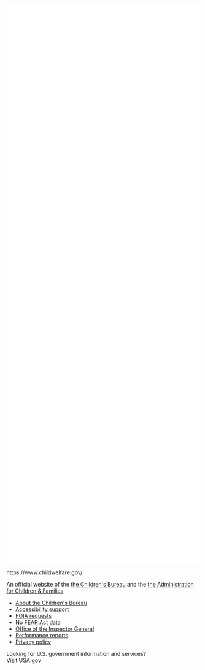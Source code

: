 
<div class="usa-identifier">
  <section class="usa-identifier__section usa-identifier__section--masthead" aria-label="Agency identifier,,,">
    <div class="usa-identifier__container">
      <div class="usa-identifier__logos">
        <a href="javascript:void(0);" class="usa-identifier__logo">
          <img
            class="usa-identifier__logo-img"
            src="/assets/img/cb-logo-grayscale.png"
            alt="&lt;Parent agency&gt; logo"
            role="img"
          />
        </a>
        <a href="javascript:void(0);" class="usa-identifier__logo">
          <img
            class="usa-identifier__logo-img"
            src="/assets/img/acf-logo-grayscale.png"
            alt="&lt;Other agency&gt; logo"
            role="img"
          />
        </a>
      </div>
      <div class="usa-identifier__identity" aria-label="Agency description">
        <p class="usa-identifier__identity-domain">https://www.childwelfare.gov/</p>
        <p class="usa-identifier__identity-disclaimer">
          An official website of the
          <a href="https://www.acf.hhs.gov/cb/">the Children's Bureau</a> and the
          <a href="https://www.acf.hhs.gov/">the Administration for Children & Families</a>
        </p>
      </div>
    </div>
  </section>
  <nav
    class="usa-identifier__section usa-identifier__section--required-links"
    aria-label="Links to help navigate the policies and procedures for Child Welfare Gateway."
  >
    <div class="usa-identifier__container">
      <ul class="usa-identifier__required-links-list">
        <li class="usa-identifier__required-links-item">
          <a href="https://www.acf.hhs.gov/cb/" class="usa-identifier__required-link">About the Children's Bureau</a
          >
        </li>
        <li class="usa-identifier__required-links-item">
          <a href="https://www.childwelfare.gov/accessibility/" class="usa-identifier__required-link"
            >Accessibility support</a
          >
        </li>
        <li class="usa-identifier__required-links-item">
          <a
            href="https://www.acf.hhs.gov/foia"
            class="usa-identifier__required-link usa-link"
            >FOIA requests</a
          >
        </li>
        <li class="usa-identifier__required-links-item">
          <a
            href="https://www.acf.hhs.gov/no-fear-act"
            class="usa-identifier__required-link usa-link"
            >No FEAR Act data</a
          >
        </li>
        <li class="usa-identifier__required-links-item">
          <a
            href="https://oig.hhs.gov/"
            class="usa-identifier__required-link usa-link"
            >Office of the Inspector General</a
          >
        </li>
        <li class="usa-identifier__required-links-item">
          <a
            href="https://www.childwelfare.gov/performancereports/"
            class="usa-identifier__required-link usa-link"
            >Performance reports</a
          >
        </li>
        <li class="usa-identifier__required-links-item">
          <a
            href="https://www.childwelfare.gov/privacypolicy/"
            class="usa-identifier__required-link usa-link"
            >Privacy policy</a
          >
        </li>
      </ul>
    </div>
  </nav>
  <section
    class="usa-identifier__section usa-identifier__section--usagov"
    aria-label="U.S. government information and services,,,"
  >
    <div class="usa-identifier__container">
      <div class="usa-identifier__usagov-description">
        Looking for U.S. government information and services?
      </div>
      <a href="https://www.usa.gov/" class="usa-link">Visit USA.gov</a>
    </div>
  </section>
</div>